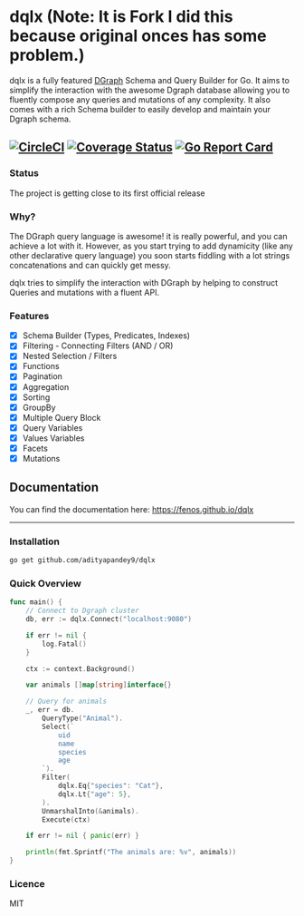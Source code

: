 # dqlx (Note: It is Fork I did this because original onces has some problem.)

dqlx is a fully featured [DGraph](https://github.com/dgraph-io/dgraph) Schema and Query Builder for Go.
It aims to simplify the interaction with the awesome Dgraph database allowing you to fluently compose any queries and mutations of any complexity. It also comes with a rich Schema builder to easily develop and maintain your Dgraph schema.


[![CircleCI](https://circleci.com/gh/adityapandey9/dqlx.svg?style=shield)](https://circleci.com/gh/adityapandey9/dqlx)
[![Coverage Status](https://coveralls.io/repos/github/adityapandey9/dqlx/badge.svg?branch=main)](https://coveralls.io/github/adityapandey9/dqlx?branch=main)
[![Go Report Card](https://goreportcard.com/badge/github.com/adityapandey9/dqlx)](https://goreportcard.com/report/github.com/adityapandey9/dqlx)
---

### Status
The project is getting close to its first official release

### Why?
The DGraph query language is awesome! it is really powerful, and you can achieve a lot with it.
However, as you start trying to add dynamicity (like any other declarative query language) you soon starts
fiddling with a lot strings concatenations and can quickly get messy.

dqlx tries to simplify the interaction with DGraph by helping to construct Queries and mutations with a fluent API.

### Features

- [x] Schema Builder (Types, Predicates, Indexes)
- [x] Filtering - Connecting Filters (AND / OR)
- [x] Nested Selection / Filters
- [x] Functions
- [x] Pagination
- [x] Aggregation
- [x] Sorting
- [x] GroupBy
- [x] Multiple Query Block
- [x] Query Variables
- [x] Values Variables
- [x] Facets
- [x] Mutations

## Documentation

You can find the documentation here: https://fenos.github.io/dqlx

---

### Installation
```bash
go get github.com/adityapandey9/dqlx
```

### Quick Overview

```go
func main() {
    // Connect to Dgraph cluster
    db, err := dqlx.Connect("localhost:9080")

    if err != nil {
        log.Fatal()
    }

    ctx := context.Background()

    var animals []map[string]interface{}

    // Query for animals
    _, err = db.
        QueryType("Animal").
        Select(`
            uid
            name
            species
            age
        `).
        Filter(
            dqlx.Eq{"species": "Cat"},
            dqlx.Lt{"age": 5},
        ).
        UnmarshalInto(&animals).
        Execute(ctx)

    if err != nil { panic(err) }

    println(fmt.Sprintf("The animals are: %v", animals))
}
```

### Licence
MIT
